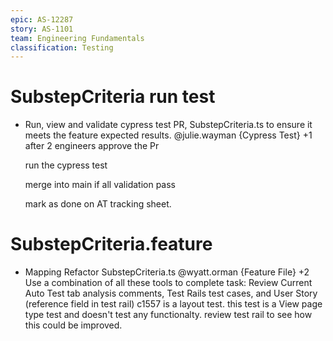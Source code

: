 ```yaml
---
epic: AS-12287
story: AS-1101
team: Engineering Fundamentals
classification: Testing
---
```



# SubstepCriteria run test

- Run, view and validate cypress test PR, SubstepCriteria.ts to ensure it meets the feature expected results. @julie.wayman {Cypress Test} +1
    after 2 engineers approve the Pr

    run the cypress test

    merge into main if all validation pass

    mark as done on AT tracking sheet.

# SubstepCriteria.feature
- Mapping Refactor SubstepCriteria.ts @wyatt.orman  {Feature File} +2
    Use a combination of all these tools to complete task: Review Current Auto Test tab analysis comments, Test Rails test cases, and User Story (reference field in test rail) c1557 is a layout test. this test is a View page type test and doesn't test any functionalty. review test rail to see how this could be improved.
